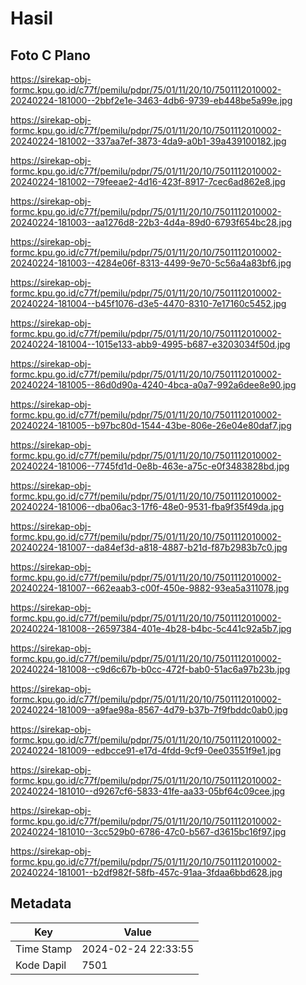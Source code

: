 # Hasil

## Foto C Plano

https://sirekap-obj-formc.kpu.go.id/c77f/pemilu/pdpr/75/01/11/20/10/7501112010002-20240224-181000--2bbf2e1e-3463-4db6-9739-eb448be5a99e.jpg

https://sirekap-obj-formc.kpu.go.id/c77f/pemilu/pdpr/75/01/11/20/10/7501112010002-20240224-181002--337aa7ef-3873-4da9-a0b1-39a439100182.jpg

https://sirekap-obj-formc.kpu.go.id/c77f/pemilu/pdpr/75/01/11/20/10/7501112010002-20240224-181002--79feeae2-4d16-423f-8917-7cec6ad862e8.jpg

https://sirekap-obj-formc.kpu.go.id/c77f/pemilu/pdpr/75/01/11/20/10/7501112010002-20240224-181003--aa1276d8-22b3-4d4a-89d0-6793f654bc28.jpg

https://sirekap-obj-formc.kpu.go.id/c77f/pemilu/pdpr/75/01/11/20/10/7501112010002-20240224-181003--4284e06f-8313-4499-9e70-5c56a4a83bf6.jpg

https://sirekap-obj-formc.kpu.go.id/c77f/pemilu/pdpr/75/01/11/20/10/7501112010002-20240224-181004--b45f1076-d3e5-4470-8310-7e17160c5452.jpg

https://sirekap-obj-formc.kpu.go.id/c77f/pemilu/pdpr/75/01/11/20/10/7501112010002-20240224-181004--1015e133-abb9-4995-b687-e3203034f50d.jpg

https://sirekap-obj-formc.kpu.go.id/c77f/pemilu/pdpr/75/01/11/20/10/7501112010002-20240224-181005--86d0d90a-4240-4bca-a0a7-992a6dee8e90.jpg

https://sirekap-obj-formc.kpu.go.id/c77f/pemilu/pdpr/75/01/11/20/10/7501112010002-20240224-181005--b97bc80d-1544-43be-806e-26e04e80daf7.jpg

https://sirekap-obj-formc.kpu.go.id/c77f/pemilu/pdpr/75/01/11/20/10/7501112010002-20240224-181006--7745fd1d-0e8b-463e-a75c-e0f3483828bd.jpg

https://sirekap-obj-formc.kpu.go.id/c77f/pemilu/pdpr/75/01/11/20/10/7501112010002-20240224-181006--dba06ac3-17f6-48e0-9531-fba9f35f49da.jpg

https://sirekap-obj-formc.kpu.go.id/c77f/pemilu/pdpr/75/01/11/20/10/7501112010002-20240224-181007--da84ef3d-a818-4887-b21d-f87b2983b7c0.jpg

https://sirekap-obj-formc.kpu.go.id/c77f/pemilu/pdpr/75/01/11/20/10/7501112010002-20240224-181007--662eaab3-c00f-450e-9882-93ea5a311078.jpg

https://sirekap-obj-formc.kpu.go.id/c77f/pemilu/pdpr/75/01/11/20/10/7501112010002-20240224-181008--26597384-401e-4b28-b4bc-5c441c92a5b7.jpg

https://sirekap-obj-formc.kpu.go.id/c77f/pemilu/pdpr/75/01/11/20/10/7501112010002-20240224-181008--c9d6c67b-b0cc-472f-bab0-51ac6a97b23b.jpg

https://sirekap-obj-formc.kpu.go.id/c77f/pemilu/pdpr/75/01/11/20/10/7501112010002-20240224-181009--a9fae98a-8567-4d79-b37b-7f9fbddc0ab0.jpg

https://sirekap-obj-formc.kpu.go.id/c77f/pemilu/pdpr/75/01/11/20/10/7501112010002-20240224-181009--edbcce91-e17d-4fdd-9cf9-0ee03551f9e1.jpg

https://sirekap-obj-formc.kpu.go.id/c77f/pemilu/pdpr/75/01/11/20/10/7501112010002-20240224-181010--d9267cf6-5833-41fe-aa33-05bf64c09cee.jpg

https://sirekap-obj-formc.kpu.go.id/c77f/pemilu/pdpr/75/01/11/20/10/7501112010002-20240224-181010--3cc529b0-6786-47c0-b567-d3615bc16f97.jpg

https://sirekap-obj-formc.kpu.go.id/c77f/pemilu/pdpr/75/01/11/20/10/7501112010002-20240224-181001--b2df982f-58fb-457c-91aa-3fdaa6bbd628.jpg


## Metadata

| Key        | Value               |
| ---------- | ------------------- |
| Time Stamp | 2024-02-24 22:33:55 |
| Kode Dapil | 7501                |



